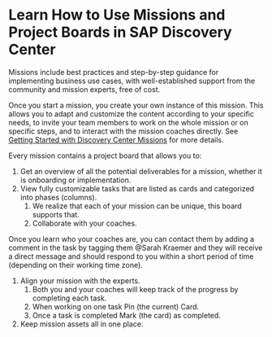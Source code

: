 # Learn How to Use Missions and Project Boards in SAP Discovery Center

Missions include best practices and step-by-step guidance for implementing business use cases, with well-established support from the community and mission experts, free of cost.

Once you start a mission, you create your own instance of this mission. This allows you to adapt and customize the content according to your specific needs, to invite your team members to work on the whole mission or on specific steps, and to interact with the mission coaches directly. See [Getting Started with Discovery Center Missions](https://discovery-center.cloud.sap/protected/index.html#/missiondetail/3918/3389/) for more details.


Every mission contains a project board that allows you to:
1. Get an overview of all the potential deliverables for a mission, whether it is onboarding or implementation.
2. View fully customizable tasks that are listed as cards and categorized into phases (columns).
    1. We realize that each of your mission can be unique, this board supports that.
    2. Collaborate with your coaches.


Once you learn who your coaches are, you can contact them by adding a comment in the task by tagging them @Sarah Kraemer and they will receive a direct message and should respond to you within a short period of time (depending on their working time zone).

1. Align your mission with the experts.
    1. Both you and your coaches will keep track of the progress by completing each task.
    2. When working on one task Pin (the current) Card.
    3. Once a task is completed Mark (the card) as completed.
2. Keep mission assets all in one place.

